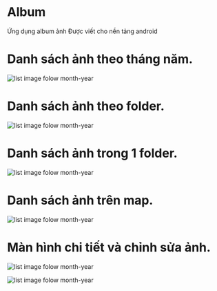 # Album
Ứng dụng album ảnh
Được viết cho nền tảng android

# Danh sách ảnh theo tháng năm.
![list image folow month-year](https://drive.google.com/uc?id=1QOA6YGKzrJuIVslMJ65fvXBECw2uhgg3)

# Danh sách ảnh theo folder.
![list image folow month-year](https://drive.google.com/uc?id=18j6EcCNnXD9ozy_ZYNMALWGgOhI3sjLx)

# Danh sách ảnh trong 1 folder.
![list image folow month-year](https://drive.google.com/uc?id=1nAMjQcQnBaPx3TreWB7g2wDJv6g4WUB-)

# Danh sách ảnh trên map.
![list image folow month-year](https://drive.google.com/uc?id=1pDgqzVnyN4aF2bu3RPiwnF_nfCLbNDws)

# Màn hình chi tiết và chỉnh sửa ảnh.
![list image folow month-year](https://drive.google.com/uc?id=1b9YXJlSubzu2D_hvH4r2ED6dmkX46m9C)

![list image folow month-year](https://drive.google.com/uc?id=1p9wEd98YOG_Ni0DdBhA5k4YM-DcNIp9s)